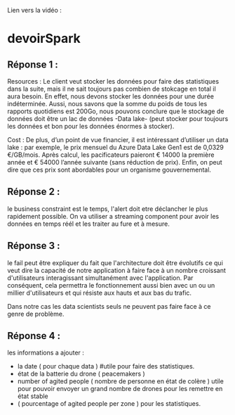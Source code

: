 Lien vers la vidéo : 


# devoirSpark



## Réponse 1 : 
Resources : Le client veut stocker les données pour faire des statistiques dans la suite, mais il ne sait toujours pas combien de stokcage en total il aura besoin. En effet, nous devons stocker les données pour une durée indéterminée. Aussi, nous savons que la somme du poids de tous les rapports quotidiens est 200Go, nous pouvons conclure que le stockage de données doit être un lac de données -Data lake- (peut stocker pour toujours les données et bon pour les données énormes à stocker).

Cost : De plus, d’un point de vue financier, il est intéressant d’utiliser un data lake : par exemple, le prix mensuel du Azure Data Lake Gen1 est de 0,0329 €/GB/mois. Après calcul, les pacificateurs paieront € 14000 la première année et € 54000 l’année suivante (sans réduction de prix). Enfin, on peut dire que ces prix sont abordables pour un organisme gouvernemental.

## Réponse 2 :
le business constraint est le temps, l'alert doit etre déclancher le plus rapidement possible. On va utiliser a streaming component pour avoir les données en temps réél et les traiter au fure et à mesure. 


## Réponse 3 :

le fail peut être expliquer du fait que l'architecture doit être évolutifs ce qui veut dire la capacité de notre application à faire face à un nombre croissant d'utilisateurs interagissant simultanément avec l'application. Par conséquent, cela permettra le fonctionnement aussi bien avec un ou un millier d'utilisateurs et qui résiste aux hauts et aux bas du trafic.

Dans notre cas les data scientists seuls ne peuvent pas faire face à ce genre de problème. 

## Réponse 4 :

les informations a ajouter :

- la date ( pour chaque data ) #utile pour faire des statistiques.
- état de la batterie du drone ( peacemakers )
- number of agited people ( nombre de personne en état de colère ) utile pour pouvoir envoyer un grand nombre de drones pour les remettre en état stable
- ( pourcentage of agited people per zone ) pour les statistiques.
